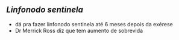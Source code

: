 ## ***Linfonodo sentinela***


- dá pra fazer linfonodo sentinela até 6 meses depois da exérese  
- Dr Merrick Ross diz que tem aumento de sobrevida

